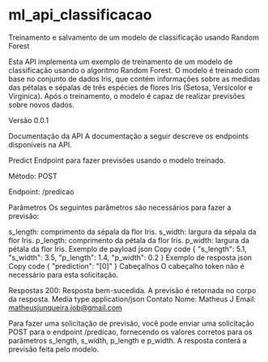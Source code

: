 # ml_api_classificacao

Treinamento e salvamento de um modelo de classificação usando Random Forest

Esta API implementa um exemplo de treinamento de um modelo de classificação usando o algoritmo Random Forest. O modelo é treinado com base no conjunto de dados Iris, que contém informações sobre as medidas das pétalas e sépalas de três espécies de flores Iris (Setosa, Versicolor e Virginica). Após o treinamento, o modelo é capaz de realizar previsões sobre novos dados.

Versão
0.0.1

Documentação da API
A documentação a seguir descreve os endpoints disponíveis na API.

Predict
Endpoint para fazer previsões usando o modelo treinado.

Método: POST

Endpoint: /predicao

Parâmetros
Os seguintes parâmetros são necessários para fazer a previsão:

s_length: comprimento da sépala da flor Iris.
s_width: largura da sépala da flor Iris.
p_length: comprimento da pétala da flor Iris.
p_width: largura da pétala da flor Iris.
Exemplo de payload
json
Copy code
{
  "s_length": 5.1,
  "s_width": 3.5,
  "p_length": 1.4,
  "p_width": 0.2
}
Exemplo de resposta
json
Copy code
{
  "prediction": "[0]"
}
Cabeçalhos
O cabeçalho token não é necessário para esta solicitação.

Respostas
200: Resposta bem-sucedida. A previsão é retornada no corpo da resposta.
Media type
application/json
Contato
Nome: Matheus J
Email: matheusjunqueira.job@gmail.com


Para fazer uma solicitação de previsão, você pode enviar uma solicitação POST para o endpoint /predicao, fornecendo os valores corretos para os parâmetros s_length, s_width, p_length e p_width. A resposta conterá a previsão feita pelo modelo.
 

